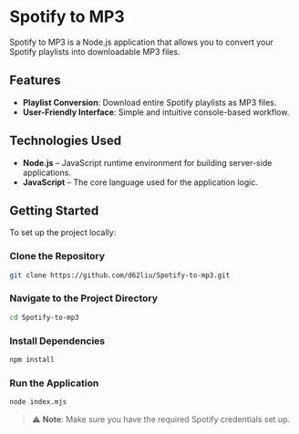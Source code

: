 # Spotify to MP3

Spotify to MP3 is a Node.js application that allows you to convert your Spotify playlists into downloadable MP3 files.

## Features

- **Playlist Conversion**: Download entire Spotify playlists as MP3 files.
- **User-Friendly Interface**: Simple and intuitive console-based workflow.

## Technologies Used

- **Node.js** – JavaScript runtime environment for building server-side applications.
- **JavaScript** – The core language used for the application logic.

## Getting Started

To set up the project locally:

### Clone the Repository

```bash
git clone https://github.com/d62liu/Spotify-to-mp3.git
```

### Navigate to the Project Directory

```bash
cd Spotify-to-mp3
```

### Install Dependencies

```bash
npm install
```

### Run the Application

```bash
node index.mjs
```

> ⚠️ **Note**: Make sure you have the required Spotify credentials set up.


